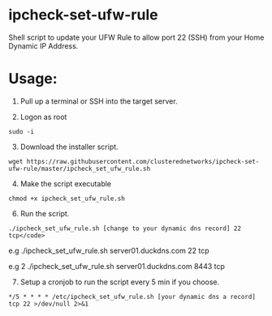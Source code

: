 # ipcheck-set-ufw-rule
Shell script to update your UFW Rule to allow port 22 (SSH) from your Home Dynamic IP Address.

# Usage:

1. Pull up a terminal or SSH into the target server.

2. Logon as root

<code>sudo -i</code>

3. Download the installer script.

```
wget https://raw.githubusercontent.com/clusterednetworks/ipcheck-set-ufw-rule/master/ipcheck_set_ufw_rule.sh
```

4. Make the script executable

```
chmod +x ipcheck_set_ufw_rule.sh
```

6. Run the script.

```
./ipcheck_set_ufw_rule.sh [change to your dynamic dns record] 22 tcp</code>
```
e.g ./ipcheck_set_ufw_rule.sh server01.duckdns.com 22 tcp

e.g 2 ./ipcheck_set_ufw_rule.sh server01.duckdns.com 8443 tcp

7. Setup a cronjob to run the script every 5 min if you choose.
   
```
*/5 * * * * /etc/ipcheck_set_ufw_rule.sh [your dynamic dns a record] tcp 22 >/dev/null 2>&1
```


